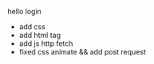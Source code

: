 hello login 

- add css
- add html tag
- add js http fetch
- fixed css animate && add post request




